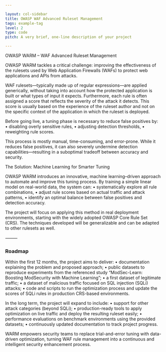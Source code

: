 ```yaml
---

layout: col-sidebar
title: OWASP WAF Advanced Ruleset Management
tags: example-tag
level: 2
type: code
pitch: A very brief, one-line description of your project

---
```

OWASP WARM – WAF Advanced Ruleset Management

OWASP WARM tackles a critical challenge: improving the effectiveness of the rulesets used by Web Application Firewalls (WAFs) to protect web applications and APIs from attacks.

WAF rulesets—typically made up of regular expressions—are applied generically, without taking into account how the protected application is built or what types of input it expects. Furthermore, each rule is often assigned a score that reflects the severity of the attack it detects. This score is usually based on the experience of the ruleset author and not on the specific context of the application in which the ruleset is deployed.

Before going live, a tuning phase is necessary to reduce false positives by:
	•	disabling overly sensitive rules,
	•	adjusting detection thresholds,
	•	reweighting rule scores.

This process is mostly manual, time-consuming, and error-prone. While it reduces false positives, it can also severely undermine detection capabilities—resulting in a suboptimal tradeoff between accuracy and security.

The Solution: Machine Learning for Smarter Tuning

OWASP WARM introduces an innovative, machine learning–driven approach to automate and improve this tuning process. By training a simple linear model on real-world data, the system can:
	•	systematically explore all rule combinations,
	•	adjust rule scores based on actual traffic and attack patterns,
	•	identify an optimal balance between false positives and detection accuracy.

The project will focus on applying this method in real deployment environments, starting with the widely adopted OWASP Core Rule Set (CRS). The techniques developed will be generalizable and can be adapted to other rulesets as well.

⸻

### Roadmap

Within the first 12 months, the project aims to deliver:
	•	documentation explaining the problem and proposed approach;
	•	public datasets to reproduce experiments from the referenced study “ModSec-Learn: Boosting ModSecurity with Machine Learning”;
	•	a first dataset of legitimate traffic;
	•	a dataset of malicious traffic focused on SQL injection (SQLi) attacks;
	•	code and scripts to run the optimization process and update the scores of SQLi rules in production CRS-based environments.

In the long term, the project will expand to include:
	•	support for other attack categories (beyond SQLi);
	•	production-ready tools to apply optimization on live traffic and deploy the resulting ruleset easily;
	•	performance evaluations on benchmark environments using the provided datasets;
	•	continuously updated documentation to track project progress.

WARM empowers security teams to replace trial-and-error tuning with data-driven optimization, turning WAF rule management into a continuous and intelligent security enhancement process.
